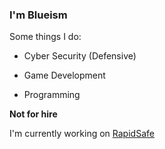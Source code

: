 ### I'm Blueism

Some things I do:

* Cyber Security (Defensive)

* Game Development

* Programming

**Not for hire**

I'm currently working on [RapidSafe](https://github.com/Blueism/RapidSafe)

